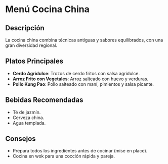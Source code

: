 # Menú Cocina China

## Descripción

La cocina china combina técnicas antiguas y sabores equilibrados, con una gran diversidad regional.

## Platos Principales

* **Cerdo Agridulce**: Trozos de cerdo fritos con salsa agridulce.
* **Arroz Frito con Vegetales**: Arroz salteado con huevo y verduras.
* **Pollo Kung Pao**: Pollo salteado con maní, pimientos y salsa picante.

## Bebidas Recomendadas

* Té de jazmín.
* Cerveza china.
* Agua templada.

## Consejos

* Prepara todos los ingredientes antes de cocinar (mise en place).
* Cocina en wok para una cocción rápida y pareja.
